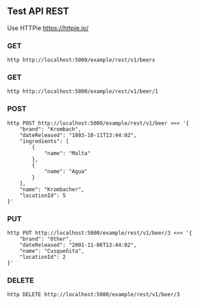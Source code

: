 ## Test API REST
Use HTTPie
https://httpie.io/
### GET
```
http http://localhost:5000/example/rest/v1/beers
```
### GET
```
http http://localhost:5000/example/rest/v1/beer/1
```
### POST
```
http POST http://localhost:5000/example/rest/v1/beer <<< '{
    "brand": "Krombach",
    "dateReleased": "1803-10-11T13:44:02",
    "ingredients": [
        {
            "name": "Malta"
        },
        {
            "name": "Agua"
        }
    ],
    "name": "Krombacher",
    "locationId": 5
}'
```
### PUT
```
http PUT http://localhost:5000/example/rest/v1/beer/3 <<< '{
    "brand": "Other",
    "dateReleased": "2001-11-06T13:44:02",
    "name": "Cusqueñita",
    "locationId": 2
}'
```
### DELETE
```
http DELETE http://localhost:5000/example/rest/v1/beer/3
```